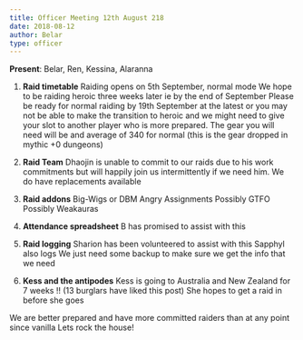 ```yaml
---
title: Officer Meeting 12th August 218
date: 2018-08-12
author: Belar
type: officer
---
```


**Present**: Belar, Ren, Kessina, Alaranna

1. **Raid timetable**
Raiding opens on 5th September, normal mode
We hope to be raiding heroic three weeks later ie by the end of September
Please be ready for normal raiding by 19th September at the latest or you may not be able to make the transition to heroic and we might need to give your slot to another player who is more prepared.
The gear you will need will be and average of 340 for normal (this is the gear dropped in mythic +0 dungeons)

2. **Raid Team**
Dhaojin is unable to commit to our raids due to his work commitments but will happily join us intermittently if we need him.
We do have replacements available

3. **Raid addons**
Big-Wigs or DBM
Angry Assignments
Possibly GTFO
Possibly Weakauras

4. **Attendance spreadsheet**
B has promised to assist with this

5. **Raid logging**
Sharion has been volunteered to assist with this 
Sapphyl also logs
We just need some backup to make sure we get the info that we need

6. **Kess and the antipodes**
Kess is going to Australia and New Zealand for 7 weeks !!
(13 burglars have liked this post)
She hopes to get a raid in before she goes

We are better prepared and have more committed raiders than at any point since vanilla
Lets rock the house!
